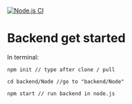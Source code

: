 [![Node.js CI](https://github.com/Zeppily/Softala-Version-Checker/actions/workflows/node.js.yml/badge.svg)](https://github.com/Zeppily/Softala-Version-Checker/actions/workflows/node.js.yml)
# Backend get started
In terminal:

```
npm init // type after clone / pull
```
```
cd backend/Node //go to "backend/Node"
```
```
npm start // run backend in node.js
```
